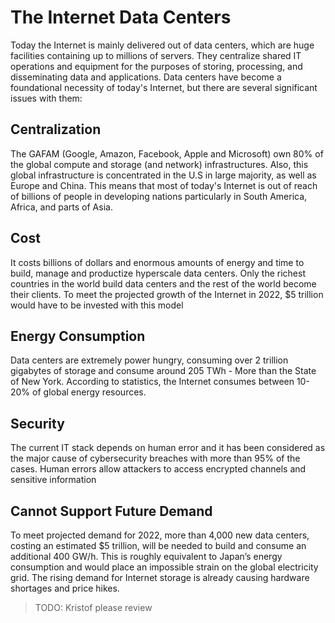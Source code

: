 # The Internet Data Centers

Today the Internet is mainly delivered out of data centers, which are huge facilities containing up to millions of servers. They centralize shared IT operations and equipment for the purposes of storing, processing, and disseminating data and applications. Data centers have become a foundational necessity of today's Internet, but there are several significant issues with them:

## Centralization

The GAFAM (Google, Amazon, Facebook, Apple and Microsoft) own 80% of the global compute and storage (and network) infrastructures. Also, this global infrastructure is concentrated in the U.S in large majority, as well as Europe and China. This means that most of today's Internet is out of reach of billions of people in developing nations particularly in South America, Africa, and parts of Asia.

## Cost

It costs billions of dollars and enormous amounts of energy and time to build, manage and productize hyperscale data centers. Only the richest countries in the world build data centers and the rest of the world become their clients. To meet the projected growth of the Internet in 2022, $5 trillion would have to be invested with this model

## Energy Consumption

Data centers are extremely power hungry, consuming over 2 trillion gigabytes of storage and consume around 205 TWh - More than the State of New York. According to statistics, the Internet consumes between 10-20% of global energy resources.

## Security

The current IT stack depends on human error and it has been considered as the major cause of cybersecurity breaches with more than 95% of the cases. Human errors allow attackers to access encrypted channels and sensitive information

## Cannot Support Future Demand

To meet projected demand for 2022, more than 4,000 new data centers, costing an estimated $5 trillion, will be needed to build and consume an additional 400 GW/h. This is roughly equivalent to Japan’s energy consumption and would place an impossible strain on the global electricity grid. The rising demand for Internet storage is already causing hardware shortages and price hikes.

>TODO: Kristof please review